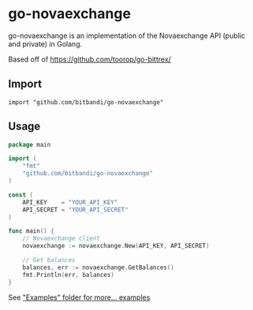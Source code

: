go-novaexchange
==========

go-novaexchange is an implementation of the Novaexchange API (public and private) in Golang.

Based off of https://github.com/toorop/go-bittrex/

## Import
	import "github.com/bitbandi/go-novaexchange"
	
## Usage
~~~ go
package main

import (
	"fmt"
	"github.com/bitbandi/go-novaexchange"
)

const (
	API_KEY    = "YOUR_API_KEY"
	API_SECRET = "YOUR_API_SECRET"
)

func main() {
	// Novaexchange client
	novaexchange := novaexchange.New(API_KEY, API_SECRET)

	// Get balances
	balances, err := novaexchange.GetBalances()
	fmt.Println(err, balances)
}
~~~

See ["Examples" folder for more... examples](https://github.com/bitbandi/go-novaexchange/blob/master/examples/novaexchange.go)
